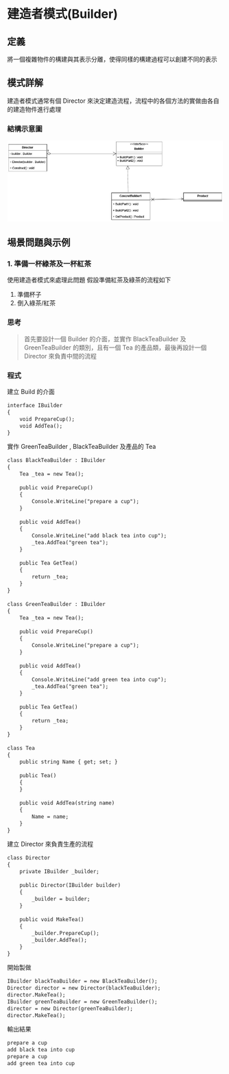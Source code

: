 # 建造者模式(Builder)

## 定義

將一個複雜物件的構建與其表示分離，使得同樣的構建過程可以創建不同的表示

## 模式詳解

建造者模式通常有個 Director 來決定建造流程，流程中的各個方法的實做由各自的建造物件進行處理

### 結構示意圖

![builder diagram](./Image/builder%20diagram.jpg)

## 埸景問題與示例

### 1. 準備一杯綠茶及一杯紅茶

使用建造者模式來處理此問題
假設準備紅茶及綠茶的流程如下

1. 準備杯子
2. 倒入綠茶/紅茶

### 思考

> 首先要設計一個 Builder 的介面，並實作 BlackTeaBuilder 及 GreenTeaBuilder 的類別，且有一個 Tea 的產品類，最後再設計一個 Director 來負責中間的流程

### 程式

建立 Build 的介面

```CSharp
interface IBuilder
{
    void PrepareCup();
    void AddTea();
}
```

實作 GreenTeaBuilder , BlackTeaBuilder 及產品的 Tea

```CSharp
class BlackTeaBuilder : IBuilder
{
    Tea _tea = new Tea();

    public void PrepareCup()
    {
        Console.WriteLine("prepare a cup");
    }

    public void AddTea()
    {
        Console.WriteLine("add black tea into cup");
        _tea.AddTea("green tea");
    }

    public Tea GetTea()
    {
        return _tea;
    }
}

class GreenTeaBuilder : IBuilder
{
    Tea _tea = new Tea();

    public void PrepareCup()
    {
        Console.WriteLine("prepare a cup");
    }

    public void AddTea()
    {
        Console.WriteLine("add green tea into cup");
        _tea.AddTea("green tea");
    }

    public Tea GetTea()
    {
        return _tea;
    }
}

class Tea
{
    public string Name { get; set; }

    public Tea()
    {
    }

    public void AddTea(string name)
    {
        Name = name;
    }
}
```

建立 Director 來負責生產的流程

```CSharp
class Director
{
    private IBuilder _builder;

    public Director(IBuilder builder)
    {
        _builder = builder;
    }

    public void MakeTea()
    {
        _builder.PrepareCup();
        _builder.AddTea();
    }
}
```

開始製做

```CSharp
IBuilder blackTeaBuilder = new BlackTeaBuilder();
Director director = new Director(blackTeaBuilder);
director.MakeTea();
IBuilder greenTeaBuilder = new GreenTeaBuilder();
director = new Director(greenTeaBuilder);
director.MakeTea();
```

輸出結果

```
prepare a cup
add black tea into cup
prepare a cup
add green tea into cup
```
